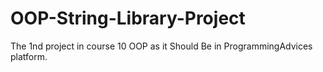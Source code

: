 # OOP-String-Library-Project
The 1nd project in course 10 OOP as it Should Be in ProgrammingAdvices platform.
